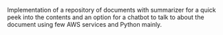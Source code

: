 Implementation of a repository of documents with summarizer for a quick peek into the contents and an option for a chatbot to talk to about the document using few AWS services and Python mainly.